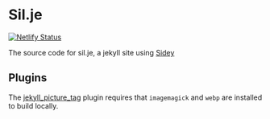 # Sil.je

[![Netlify Status](https://api.netlify.com/api/v1/badges/89dc8208-2e6c-49e0-9658-c25f05957321/deploy-status)](https://app.netlify.com/sites/mystifying-ramanujan-e59e2f/deploys)

The source code for sil.je, a jekyll site using [Sidey](https://github.com/ronv/sidey)

## Plugins

The [jekyll_picture_tag](https://rbuchberger.github.io/jekyll_picture_tag/) plugin requires that `imagemagick` and `webp` are installed to build locally.

